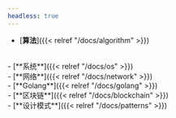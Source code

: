 ```yaml
---
headless: true
---
```

- [**算法**]({{< relref "/docs/algorithm" >}})
<br />
- [**系统**]({{< relref "/docs/os" >}})
<br />
- [**网络**]({{< relref "/docs/network" >}})
<br />
- [**Golang**]({{< relref "/docs/golang" >}})
<br />
- [**区块链**]({{< relref "/docs/blockchain" >}})
<br />
- [**设计模式**]({{< relref "/docs/patterns" >}})
<br />
